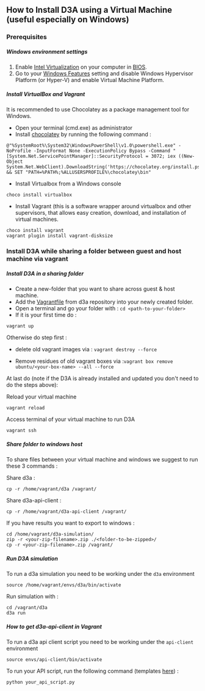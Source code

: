 ## How to Install D3A using a Virtual Machine (useful especially on Windows)
### Prerequisites

#####  Windows environment settings 
1. Enable [Intel Virtualization](https://stackoverflow.com/a/34305608/13507565) on your computer in [BIOS](https://2nwiki.2n.cz/pages/viewpage.action?pageId=75202968).
2. Go to your [Windows Features](https://www.windowscentral.com/how-manage-optional-features-windows-10) setting and disable Windows Hypervisor Platform (or Hyper-V) and enable Virtual Machine Platform.


##### Install VirtualBox and Vagrant
It is recommended to use Chocolatey as a package management tool for Windows.

- Open your terminal (cmd.exe) as administrator
- Install [chocolatey](https://chocolatey.org/docs/installation) by running the following command : 
```
@"%SystemRoot%\System32\WindowsPowerShell\v1.0\powershell.exe" -NoProfile -InputFormat None -ExecutionPolicy Bypass -Command "[System.Net.ServicePointManager]::SecurityProtocol = 3072; iex ((New-Object System.Net.WebClient).DownloadString('https://chocolatey.org/install.ps1'))" && SET "PATH=%PATH%;%ALLUSERSPROFILE%\chocolatey\bin"
```
* Install Virtualbox from a Windows console
```
choco install virtualbox
```
* Install Vagrant (this is a software wrapper around virtualbox and other supervisors, that allows easy creation, download, and installation of virtual machines.
```
choco install vagrant
vagrant plugin install vagrant-disksize
```


### Install D3A while sharing a folder between guest and host machine via vagrant
##### Install D3A in a sharing folder
- Create a new-folder that you want to share across guest & host machine.
- Add the [Vagrantfile](https://github.com/gridsingularity/d3a/blob/master/vagrant/Vagrantfile) from d3a repository into your newly created folder.
- Open a terminal and go your folder with : ``` cd <path-to-your-folder> ```
- If it is your first time do : 
```
vagrant up  
```
Otherwise do step first :

- delete old vagrant images via : ```vagrant destroy --force```

- Remove residues of old vagrant boxes via :```vagrant box remove ubuntu/<your-box-name> --all --force```

At last do (note if the D3A is already installed and updated you don't need to do the steps above): 

Reload your virtual machine
``` 
vagrant reload 
```
Access terminal of your virtual machine to run D3A
```
vagrant ssh
```

##### Share folder to windows host
To share files between your virtual machine and windows we suggest to run these 3 commands :

Share d3a :
```
cp -r /home/vagrant/d3a /vagrant/
```

Share d3a-api-client :
```
cp -r /home/vagrant/d3a-api-client /vagrant/
```
If you have results you want to export to windows :
```
cd /home/vagrant/d3a-simulation/
zip -r <your-zip-filename>.zip ./<folder-to-be-zipped>/
cp -r <your-zip-filename>.zip /vagrant/
```

##### Run D3A simulation
To run a d3a simulation you need to be working under the `d3a` environment
```
source /home/vagrant/envs/d3a/bin/activate
```
Run simulation with : 
```
cd /vagrant/d3a
d3a run
```

##### How to get d3a-api-client in Vagrant
To run a d3a api client script you need to be working under the `api-client` environment
```
source envs/api-client/bin/activate
```
To run your API script, run the following command (templates [here](https://github.com/gridsingularity/d3a/tree/master/src/d3a/setup/odyssey_momentum)) : 
```
python your_api_script.py
```
